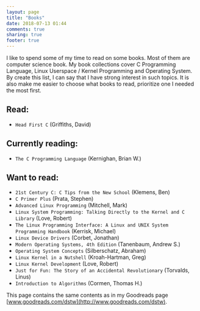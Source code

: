 ```yaml
---
layout: page
title: "Books"
date: 2018-07-13 01:44
comments: true
sharing: true
footer: true
---
```


I like to spend some of my time to read on some books. Most of them are computer
science book. My book collections cover C Programming Language, Linux Userspace
/ Kernel Programming and Operating System.  
By create this list, I can say that I have strong interest in such
topics. It is also make me easier to choose what books to read, prioritize one I
needed the most first.

<h2>Read:</h2>

* `Head First C` (Griffiths, David)

<h2>Currently reading:</h2>

* `The C Programming Language` (Kernighan, Brian W.)

<h2>Want to read:</h2>

* `21st Century C: C Tips from the New School` (Klemens, Ben)
* `C Primer Plus` (Prata, Stephen)
* `Advanced Linux Programming` (Mitchell, Mark)
* `Linux System Programming: Talking Directly to the Kernel and C Library` (Love,
  Robert)
* `The Linux Programming Interface: A Linux and UNIX System Programming
  Handbook` (Kerrisk, Michael)
* `Linux Device Drivers` (Corbet, Jonathan)
* `Modern Operating Systems, 4th Edition` (Tanenbaum, Andrew S.)
* `Operating System Concepts` (Silberschatz, Abraham)
* `Linux Kernel in a Nutshell` (Kroah-Hartman, Greg)
* `Linux Kernel Development` (Love, Robert)
* `Just for Fun: The Story of an Accidental Revolutionary` (Torvalds, Linus)
* `Introduction to Algorithms` (Cormen, Thomas H.)

This page contains the same contents as in my
Goodreads page [www.goodreads.com/dstw](http://www.goodreads.com/dstw).
